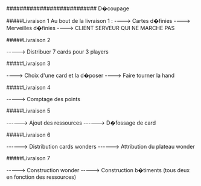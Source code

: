 ########################### D�coupage

#####Livraison 1
Au bout de la livraison 1 :
----> Cartes d�finies
----> Merveilles d�finies
---->  CLIENT SERVEUR QUI NE MARCHE PAS


#####Livraison 2

-----> Distribuer 7 cards pour 3 players


#####Livraison 3

----> Choix d'une card et la d�poser
----> Faire tourner la hand


#####Livraison 4

-----> Comptage des points


#####Livraison 5

------> Ajout des ressources
------> D�fossage de card


#####Livraison 6

------> Distribution cards wonders 
------> Attribution du plateau wonder



#####Livraison 7

-----> Construction wonder
-----> Construction b�timents (tous deux en fonction des ressources)